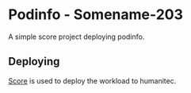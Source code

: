 # Podinfo - Somename-203

A simple score project deploying podinfo.

## Deploying

[Score](https://score.dev/) is used to deploy the workload to humanitec.
